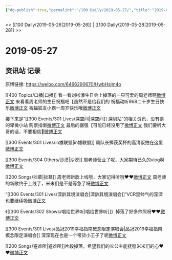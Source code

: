```yaml
---
{"dg-publish":true,"permalink":"/100 Daily/2019-05-27/","title":"2019-05-27","created":"2023-03-23T18:39:32.226+08:00","updated":"2023-03-23T18:43:02.727+08:00"}
---
```



<< [[100 Daily/2019-05-26\|2019-05-26]] | [[100 Daily/2019-05-28\|2019-05-28]] >>

# 2019-05-27

## 资讯站 记录

原博链接: https://weibo.com/6466290670/HwbHsjm4o

[[400 Topics/口播\|口播]]
看一看刘彬濠生日会上掉落的一只可爱的周老师啊[微博正文](https://m.weibo.cn/6466290670/4376351044102565)
来看看周老师的生日祝福吧【虽然不是给我们的
祝福动听968二十岁生日快乐[微博正文](https://m.weibo.cn/6466290670/4376492307839033)
祝福狐友小霸一周岁快乐哦[微博正文](https://m.weibo.cn/6466290670/4376629394606094)

接下来是“[[300 Events/301 Lives/深空间\|深空间]] 深圳站”的相关资讯，没有票的卑微小站
购票指南[微博正文](https://m.weibo.cn/6466290670/4376500138298250)
最后的倔强【可能已经没用了[微博正文](https://m.weibo.cn/6466290670/4376563417560074)
我们要听大哥的话，不要相信🐂[微博正文](https://m.weibo.cn/6466290670/4376568854469434)

[[300 Events/301 Lives/in雄联盟\|in雄联盟]]
周队长捧获奖杯的高清饭拍在这里[微博正文](https://m.weibo.cn/6466290670/4376538629477510)

[[300 Events/304 Others/沙漠\|沙漠]]
周老师营业了呢，大家期待已久的vlog啊[微博正文](https://m.weibo.cn/6466290670/4376561920229296)

[[200 Songs/拙慕\|拙慕]]
周老师新歌上线哦，大家记得听哦❤️❤️[微博正文](https://m.weibo.cn/6466290670/4376626298853278)
周老师的新歌终于上线了，米米们是不是等急了呀[微博正文](https://m.weibo.cn/6466290670/4376713184496648)

“[[300 Events/301 Lives/深龄其境演唱会\|深龄其境演唱会]]“VCR里帅气的深深也要继续吸[微博正文](https://m.weibo.cn/6466290670/4376618170180921)

《[[300 Events/302 Shows/唱给世界听\|唱给世界听]]》掉落了好多帅照呀❤️❤️[微博正文](https://m.weibo.cn/6466290670/4376591842390761)

[[300 Events/301 Lives/品冠2019幸福指南概念限定演唱会\|品冠2019幸福指南概念限定演唱会]]
深深现在也是一个带货小王子了呢[微博正文](https://m.weibo.cn/6466290670/4376630698362573)

[[200 Songs/避难所\|避难所]]片段掉落，希望我们的长公主能抚慰米米们的心❤️❤️[微博正文](https://m.weibo.cn/6466290670/4376666853434203)
